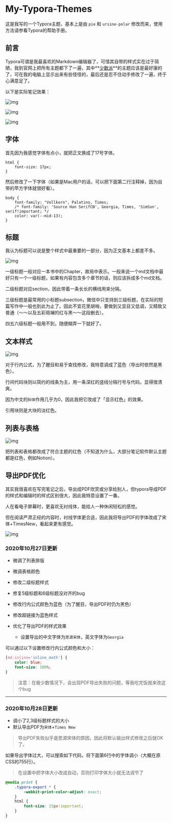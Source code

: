 # My-Typora-Themes


这是我写的一个Typora主题，基本上是由 `pie` 和 `ursine-polar` 修改而来，使用方法请参看Typora的帮助手册。

## 前言

Typora可谓是我最喜欢的Markdown编辑器了，可惜其自带的样式实在过于简陋，我到官网上把所有主题都下了一遍，其中**[少数派](https://link.zhihu.com/?target=https%3A//sspai.com/post/43873)**的主题应该是最好康的了，可在我的电脑上显示出来有些怪怪的，最后还是忍不住动手修改了一遍，终于心满意足了。


以下是实际笔记效果：

![img](https://pic1.zhimg.com/v2-173163ac793fbcda62af0f6f3d895a08_r.jpg)

![img](https://pic2.zhimg.com/v2-99f8f27984d0e1d1f1662a27cadbda41_r.jpg)

![img](https://pic2.zhimg.com/v2-7459caa13776f9a83f138ead20031361_r.jpg)

## 字体

首先因为我感觉字体有点小，就把正文换成了17号字体。

```text
html {
    font-size: 17px;
}
```

然后修改了一下字体（如果是Mac用户的话，可以把下面第二行注释掉，因为自带的苹方字体就很好看）。

```text
body {
    font-family: "Vollkorn", Palatino, Times;
    /* font-family: 'Source Han SerifCN', Georgia, Times, 'SimSun', serif!important; */
    color: var(--mid-13);
}
```



## 标题

我认为标题可以说是整个样式中最重要的一部分，因为正文基本上都差不多。

![img](https://pic2.zhimg.com/v2-6172c76a27bde96e4c2342796352c921_r.jpg)

一级标题一般对应一本书中的Chapter，故局中表示。一般来说一个md文档中最好只有一个一级标题，如果有内容包含多个章节的话，则应该拆成多个md文档。

二级标题对应section，因此带着一条长长的横线用来分隔。

三级标题是最常用的小标题subsection，微信中只支持到三级标题，在实际的短篇写作中一般也到此为止了。因此不宜花里胡哨，要做到又显目又低调，又精致又普通（～～以及五彩斑斓的红与黑～～这段删去）。

四五六级标题一般用不到，随便糊弄一下就好了。



## 文本样式

![img](https://pic2.zhimg.com/v2-3b263b633366f0dec168b44877c6880d_r.jpg)

对于行内公式，为了醒目和易于查找修改，我特意调成了蓝色（导出时依然是黑色）。

行间代码块则以简约的线条为主，用一条深红的竖线分隔行号与代码，显得很清爽。

因为中文的`斜体`作用几乎为0，因此我把它改成了「显示红色」的效果。

引用块则是大块的淡红色。



## 列表与表格

![img](https://pic2.zhimg.com/v2-aef79f96d7a55254258f7f39970e2001_r.jpg)

把列表和表格都改成了符合主题的红色（不知道为什么，大部分笔记软件默认主题都是红色，例如Notion）。



## 导出PDF优化

其实我很喜欢在写完笔记之后，导出成PDF欣赏或分享给别人，但typora导成PDF的样式和编辑时的样式区别很大，因此我特意设置了一番。

人在看电子屏幕时，更喜欢无衬线体，能给人一种休闲轻松的感觉。

但在阅读严肃正经的内容时，衬线字体更合适，因此我将导出PDF的字体改成了宋体+TimesNew，看起来更有感觉。

![img](https://pic2.zhimg.com/v2-15e30641f95416a64934a53d41293df9_r.jpg)


### 2020年10月27日更新

- 微调了列表排版

- 微调表格颜色

- 修改二级标题样式

- 修复5级标题和6级标题没对齐的bug

- 修改行内公式颜色为蓝色（为了醒目，导出PDF时仍为黑色）

- 修改超链接为蓝色样式

- 优化了导出PDF的样式效果
  - 设置导出的中文字体为`思源宋体`，英文字体为`Georgia`
  
  
  

可以通过以下设置修改行内公式颜色和大小：

```css
[md-inline='inline_math'] {
    color: blue;
    font-size: 100%;
}
```

> 注意：在极少数情况下，会出现PDF导出失败的问题，等我吃完饭就来改这个bug


---

### 2020年10月28日更新

- 调小了2,3级标题样式的大小
- 默认导出PDF为`宋体`+`Times New`

> 导出PDF失败似乎是思源宋体的原因，因此将默认输出样式修改之后就OK了。



如果导出字体过大，可以搜索如下代码，将下面第6行中的字体调小（大概在原CSS的755行）。

> 在设置中把字体大小改成自动，否则打印字体大小就无法调节了

```css
@media print {
    .typora-export * {
        -webkit-print-color-adjust: exact;
    }
    html {
        font-size: 15px!important;
    }
}
```

